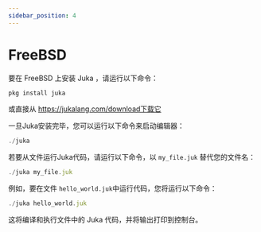 ```yaml
---
sidebar_position: 4
---
```


# FreeBSD

要在 FreeBSD 上安装 Juka ，请运行以下命令：

```jsx
pkg install juka
```

或直接从 https://jukalang.com/download下载它

一旦Juka安装完毕，您可以运行以下命令来启动编辑器：

```jsx
./juka
```


若要从文件运行Juka代码，请运行以下命令，以 `my_file.juk` 替代您的文件名：

```jsx
./juka my_file.juk
```

例如，要在文件 `hello_world.juk`中运行代码，您将运行以下命令：

```jsx
./juka hello_world.juk
```

这将编译和执行文件中的 Juka 代码，并将输出打印到控制台。
